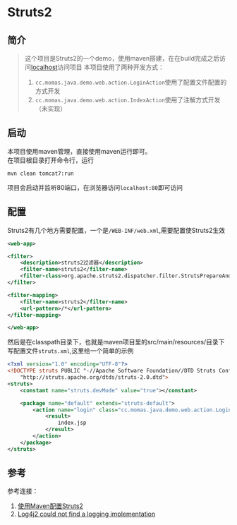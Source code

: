 # Struts2 

## 简介

> 这个项目是Struts2的一个demo，使用maven搭建，在在build完成之后访问[localhost](http://localhost:80)访问项目
> 本项目使用了两种开发方式：
>  1. `cc.momas.java.demo.web.action.LoginAction`使用了配置文件配置的方式开发  
>  2. `cc.momas.java.demo.web.action.IndexAction`使用了注解方式开发（未实现）
>  

## 启动
本项目使用maven管理，直接使用maven运行即可。  
在项目根目录打开命令行，运行
```shell
mvn clean tomcat7:run
```
项目会启动并监听80端口，在浏览器访问`localhost:80`即可访问

## 配置

Struts2有几个地方需要配置，一个是`/WEB-INF/web.xml`,需要配置使Struts2生效

```xml
<web-app>

<filter>
	<description>struts2过滤器</description>
	<filter-name>struts2</filter-name>
	<filter-class>org.apache.struts2.dispatcher.filter.StrutsPrepareAndExecuteFilter</filter-class>
</filter>

<filter-mapping>
	<filter-name>struts2</filter-name>
	<url-pattern>/*</url-pattern>
</filter-mapping>

</web-app>
```

然后是在classpath目录下，也就是maven项目里的src/main/resources/目录下写配置文件`struts.xml`,这里给一个简单的示例

```xml
<?xml version="1.0" encoding="UTF-8"?>
<!DOCTYPE struts PUBLIC "-//Apache Software Foundation//DTD Struts Configuration 2.0//EN"
    "http://struts.apache.org/dtds/struts-2.0.dtd">
<struts>
	<constant name="struts.devMode" value="true"></constant>

	<package name="default" extends="struts-default">
		<action name="login" class="cc.momas.java.demo.web.action.LoginAction">
			<result>
				index.jsp
			</result>
		</action>
	</package>
</struts>
```
## 参考 
参考连接：
1. [使用Maven配置Struts2](http://blog.csdn.net/shuiguolan/article/details/51728127)
2. [Log4j2 could not find a logging implementation](https://blog.csdn.net/qq_40233736/article/details/79281454)
